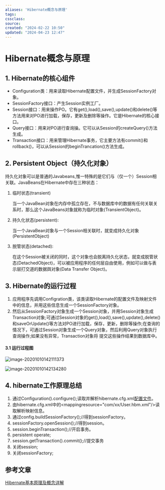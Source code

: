 ```yaml
---
aliases: 'Hibernate概念与原理'
tags: 
cssclass:
source:
created: "2024-02-22 10:50"
updated: "2024-04-23 12:47"
---
```

# Hibernate概念与原理

## 1. Hibernate的核心组件

- Configuration类：用来读取Hibernate配置文件，并生成SessionFactory对象。
- SessionFactory接口：产生Session实例工厂。
- Session接口：用来操作PO。它有get(),load(),save(),update()和delete()等方法用来对PO进行加载，保存，更新及删除等操作。它是Hibernate的核心接口。
- Query接口：用来对PO进行查询操。它可以从Session的createQuery()方法生成。
- Transaction接口：用来管理Hibernate事务，它主要方法有commit()和rollback()，可以从Session的beginTrancation()方法生成。

## 2. Persistent Object（持久化对象）

持久化对象可以是普通的Javabeans,惟一特殊的是它们与（仅一个）Session相关联。JavaBeans在Hibernate中存在三种状态：

1. 临时状态(transient)

   当一个JavaBean对象在内存中孤立存在，不与数据库中的数据有任何关联关系时，那么这个JavaBeans对象就称为临时对象(TransientObject)。

2. 持久化状态(persistent):

   当一个JavaBean对象与一个Session相关联时，就变成持久化对象(PersistentObject)

3. 脱管状态(detached):

   在这个Session被关闭的同时，这个对象也会脱离持久化状态，就变成脱管状态(DetachedObject)，可以被应用程序的任何层自由使用，例如可以做与表示层打交道的数据舆对象(Data Transfer Object)。

   

## 3. Hibernate的运行过程

1. 应用程序先调用Configration类，该类读取Hibernate的配置文件及映射文件中的信息，并用这些信息生成一个SessionFactory对象。
2. 然后从SessionFactory对象生成一个Session对象，并用Session对象生成Transaction对象;可通过Session对象的get(),load(),save(),update(),delete()和saveOrUpdate()等方法对PO进行加载，保存，更新，删除等操作;在查询的情况下，可通过Session对象生成一个Query对象，然后利用Query对象执行查询操作;如果没有异常，Transaction对象将 提交这些操作结果到数据库中。

#### 3.1 运行过程图

![image-20201010142111373](https://cdn.jsdelivr.net/gh/MrJackC/PicGoImages/other/202404231246669.png)

![image-20201010142134280](https://cdn.jsdelivr.net/gh/MrJackC/PicGoImages/other/202404231246709.png)

## 4. hibernate工作原理总结

1. 通过Configuration().configure();读取并解析hibernate.cfg.xml[配置文件](http://baike.baidu.com/view/2117618.htm)。
2. 由hibernate.cfg.xml中的<mappingresource="com/xx/User.hbm.xml"/>读取解析映射信息。
3. 通过config.buildSessionFactory();//得到sessionFactory。
4. sessionFactory.openSession();//得到session。
5. session.beginTransaction();//开启事务。
6. persistent operate;
7. session.getTransaction().commit();//提交事务
8. 关闭session;
9. 关闭sessionFactory;

## 参考文章

[Hibernate基本原理及概念详解](https://blog.csdn.net/lmb55/article/details/46536925)
